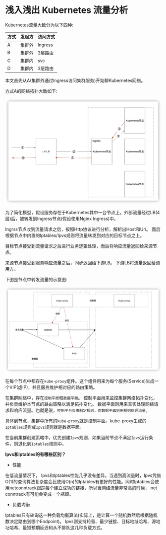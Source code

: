 # 浅入浅出 Kubernetes 流量分析

Kubernetes流量大致分为以下四种:

|方式|发起方|访问方式|
|---|-----|------|
|A|集群外|Ingress|
|B|集群外|3层路由|
|C|集群内|svc|
|D|集群内|3层路由|


本文首先从A(集群外通过Ingress访问集群服务)开始聊Kubernetes网络。

方式A的网络拓扑大致如下:

![k1.png](../../pic/doc/kubernetes/k8s-01.png)

为了简化模型，假设服务存在于Kubernetes其中一台节点上。外部流量经过LB(4层)后，被转发到Ingress节点(假设使用Nginx Ingress)中。

Ingrss节点收到流量请求之后，按照Http协议进行分析，解析出Host和Uri。 而后根据节点中内置的Iptables/Ipvs规则将流量转发到对应的目标节点之上。

目标节点接受到流量请求之后进行业务逻辑处理，而后将响应流量返回给来源节点。

来源节点接受到服务响应流量之后，同步返回给下游LB。 下游LB将流量返回给调用方。

下图是节点中转发流量的示意图:

![ipvs.png](../../pic/doc/kubernetes/ipvs.png)

在每个节点中都存在`kube-proxy`组件。这个组件用来为每个服务(Service)生成一个VIP(虚IP)，并且服务维护相对应的路由策略。

在集群网络中，存在`控制平面`和`数据平面`。 控制平面用来监控集群网络拓扑变化，并负责维护本节点的路由策略以满足拓扑变化。 数据平面则用来真实处理网络请求和响应流量。也就是说，`控制平台负责制定规则，而数据平面则用规则处理流量`。

具体到节点，集群中所有的`kube-proxy`就是控制平面。kube-proxy生成的`Iptables`规则或`Ipvs`规则就是数据平面。

在当前集群创建策略中，优先创建`Ipvs`规则，如果当前节点不满足`Ipvs`运行条件，则退化到`Iptables`规则中。

**Ipvs和Iptables的有哪些区别？**

+ 性能

在低流量情况下， Ipvs和Iptables性能几乎没有差异。当遇到高流量时，Ipvs凭借O(1)的查询算法复杂度会比使用O(n)的Iptables有更好的性能。同时Iptables会使用netconntrack跟踪每个建立成功的链接，所以当网络流量非常高的时候， net conntrack有可能会变成一个瓶颈。

+ 负载均衡

Iptables只有轮询这一种负载均衡算法(实际上，是计算一个随机数然后根据随机数决定路由到哪个Endpoint)。 Ipvs则支持轮替、最少链接、目标地址哈希、源地址哈希、最短预期延迟和从不排队这几种负载方式。



